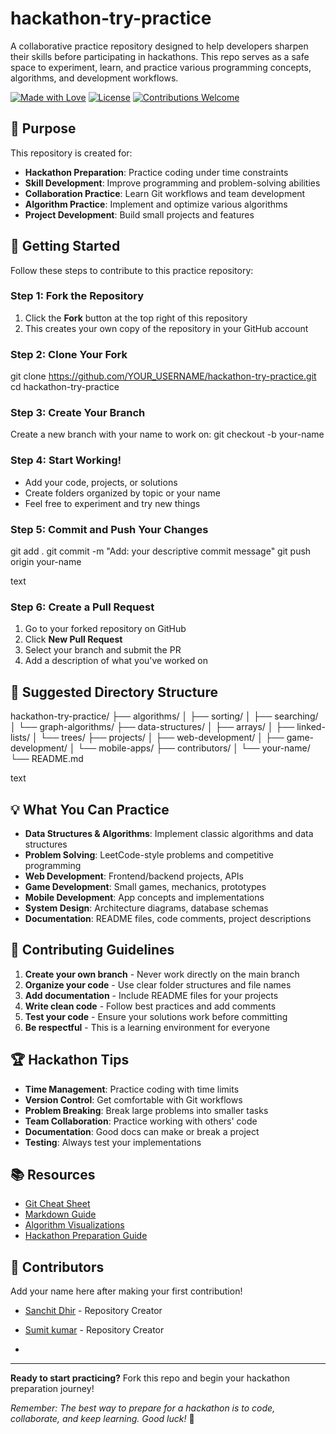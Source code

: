 # hackathon-try-practice
A collaborative practice repository designed to help developers sharpen their skills before participating in hackathons. This repo serves as a safe space to experiment, learn, and practice various programming concepts, algorithms, and development workflows.
<p align="left"> <a href="https://img.shields.io"><img alt="Made with Love" src="https://img.shields.io/badge/made%20with-love-ff69b4.svg"></a> <a href="#license"><img alt="License" src="https://img.shields.io/badge/license-MIT-informational"></a> <a href="#contributing"><img alt="Contributions Welcome" src="https://img.shields.io/badge/contributions-welcome-brightgreen.svg"></a> </p>

## 🎯 Purpose

This repository is created for:
- **Hackathon Preparation**: Practice coding under time constraints
- **Skill Development**: Improve programming and problem-solving abilities
- **Collaboration Practice**: Learn Git workflows and team development
- **Algorithm Practice**: Implement and optimize various algorithms
- **Project Development**: Build small projects and features

## 🚀 Getting Started

Follow these steps to contribute to this practice repository:

### Step 1: Fork the Repository
1. Click the **Fork** button at the top right of this repository
2. This creates your own copy of the repository in your GitHub account

### Step 2: Clone Your Fork
git clone https://github.com/YOUR_USERNAME/hackathon-try-practice.git
cd hackathon-try-practice


### Step 3: Create Your Branch
Create a new branch with your name to work on:
git checkout -b your-name


### Step 4: Start Working!
- Add your code, projects, or solutions
- Create folders organized by topic or your name
- Feel free to experiment and try new things

### Step 5: Commit and Push Your Changes
git add .
git commit -m "Add: your descriptive commit message"
git push origin your-name

text

### Step 6: Create a Pull Request
1. Go to your forked repository on GitHub
2. Click **New Pull Request**
3. Select your branch and submit the PR
4. Add a description of what you've worked on

## 📁 Suggested Directory Structure

hackathon-try-practice/
├── algorithms/
│ ├── sorting/
│ ├── searching/
│ └── graph-algorithms/
├── data-structures/
│ ├── arrays/
│ ├── linked-lists/
│ └── trees/
├── projects/
│ ├── web-development/
│ ├── game-development/
│ └── mobile-apps/
├── contributors/
│ └── your-name/
└── README.md

text

## 💡 What You Can Practice

- **Data Structures & Algorithms**: Implement classic algorithms and data structures
- **Problem Solving**: LeetCode-style problems and competitive programming
- **Web Development**: Frontend/backend projects, APIs
- **Game Development**: Small games, mechanics, prototypes  
- **Mobile Development**: App concepts and implementations
- **System Design**: Architecture diagrams, database schemas
- **Documentation**: README files, code comments, project descriptions

## 🤝 Contributing Guidelines

1. **Create your own branch** - Never work directly on the main branch
2. **Organize your code** - Use clear folder structures and file names
3. **Add documentation** - Include README files for your projects
4. **Write clean code** - Follow best practices and add comments
5. **Test your code** - Ensure your solutions work before committing
6. **Be respectful** - This is a learning environment for everyone

## 🏆 Hackathon Tips

- **Time Management**: Practice coding with time limits
- **Version Control**: Get comfortable with Git workflows
- **Problem Breaking**: Break large problems into smaller tasks
- **Team Collaboration**: Practice working with others' code
- **Documentation**: Good docs can make or break a project
- **Testing**: Always test your implementations

## 📚 Resources

- [Git Cheat Sheet](https://education.github.com/git-cheat-sheet-education.pdf)
- [Markdown Guide](https://www.markdownguide.org/basic-syntax/)
- [Algorithm Visualizations](https://visualgo.net/)
- [Hackathon Preparation Guide](https://github.com/topics/hackathon)

## 🌟 Contributors

Add your name here after making your first contribution!

- [Sanchit Dhir](https://github.com/sanchit-dhir) - Repository Creator
- [Sumit kumar](https://github.com/SUMIT98770) - Repository Creator

- 

---

**Ready to start practicing?** Fork this repo and begin your hackathon preparation journey! 

*Remember: The best way to prepare for a hackathon is to code, collaborate, and keep learning. Good luck!* 🚀
